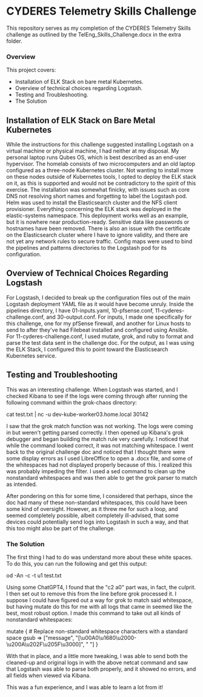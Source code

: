 # CYDERES Telemetry Skills Challenge

This repository serves as my completion of the CYDERES Telemetry Skills challenge as outlined by the TelEng_Skills_Challenge.docx in the extra folder.

### Overview

This project covers:

- Installation of ELK Stack on bare metal Kubernetes.
- Overview of technical choices regarding Logstash.
- Testing and Troubleshooting.
- The Solution

## Installation of ELK Stack on Bare Metal Kubernetes

While the instructions for this challenge suggested installing Logstash on a virtual machine or physical machine, I had neither at my disposal. My personal laptop runs Qubes OS, which is best described as an end-user hypervisor. The homelab consists of two microcomputers and an old laptop configured as a three-node Kubernetes cluster. Not wanting to install more on these nodes outside of Kubernetes tools, I opted to deploy the ELK stack on it, as this is supported and would not be contradictory to the spirit of this exercise. The installation was somewhat finicky, with issues such as core DNS not resolving short names and forgetting to label the Logstash pod. Helm was used to install the Elasticsearch cluster and the NFS client provisioner. Everything concerning the ELK stack was deployed in the elastic-systems namespace. This deployment works well as an example, but it is nowhere near production-ready. Sensitive data like passwords or hostnames have been removed. There is also an issue with the certificate on the Elasticsearch cluster where I have to ignore validity, and there are not yet any network rules to secure traffic. Config maps were used to bind the pipelines and patterns directories to the Logstash pod for its configuration.


## Overview of Technical Choices Regarding Logstash

For Logstash, I decided to break up the configuration files out of the main Logstash deployment YAML file as it would have become unruly. Inside the pipelines directory, I have 01-inputs.yaml, 10-pfsense.conf, 11-cyderes-challenge.conf, and 30-output.conf. For inputs, I made one specifically for this challenge, one for my pfSense firewall, and another for Linux hosts to send to after they've had Filebeat installed and configured using Ansible. For 11-cyderes-challenge.conf, I used mutate, grok, and ruby to format and parse the test data sent in the challenge doc. For the output, as I was using the ELK Stack, I configured this to point toward the Elasticsearch Kubernetes service.


## Testing and Troubleshooting

This was an interesting challenge. When Logstash was started, and I checked Kibana to see if the logs were coming through after running the following command within the grok-chaos directory:

cat test.txt | nc -u dev-kube-worker03.home.local 30142

I saw that the grok match function was not working. The logs were coming in but weren't getting parsed correctly. I then opened up Kibana's grok debugger and began building the match rule very carefully. I noticed that while the command looked correct, it was not matching whitespace. I went back to the original challenge doc and noticed that I thought there were some display errors as I used LibreOffice to open a .docx file, and some of the whitespaces had not displayed properly because of this. I realized this was probably impeding the filter. I used a sed command to clean up the nonstandard whitespaces and was then able to get the grok parser to match as intended.

After pondering on this for some time, I considered that perhaps, since the doc had many of these non-standard whitespaces, this could have been some kind of oversight. However, as it threw me for such a loop, and seemed completely possible, albeit completely ill-advised, that some devices could potentially send logs into Logstash in such a way, and that this too might also be part of the challenge.


### The Solution

The first thing I had to do was understand more about these white spaces. To do this, you can run the following and get this output:

od -An -c -t u1 test.txt

Using some ChatGPT4, I found that the "c2 a0" part was, in fact, the culprit. I then set out to remove this from the line before grok processed it. I suppose I could have figured out a way for grok to match said whitespace, but having mutate do this for me with all logs that came in seemed like the best, most robust option. I made this command to take out all kinds of nonstandard whitespaces:


mutate {
    # Replace non-standard whitespace characters with a standard space
    gsub => ["message", "[\\u00A0\\u1680\\u2000-\\u200A\\u202F\\u205F\\u3000]", " "]
}

With that in place, and a little more tweaking, I was able to send both the cleaned-up and original logs in with the above netcat command and saw that Logstash was able to parse both properly, and it showed no errors, and all fields when viewed via Kibana.

This was a fun experience, and I was able to learn a lot from it!

